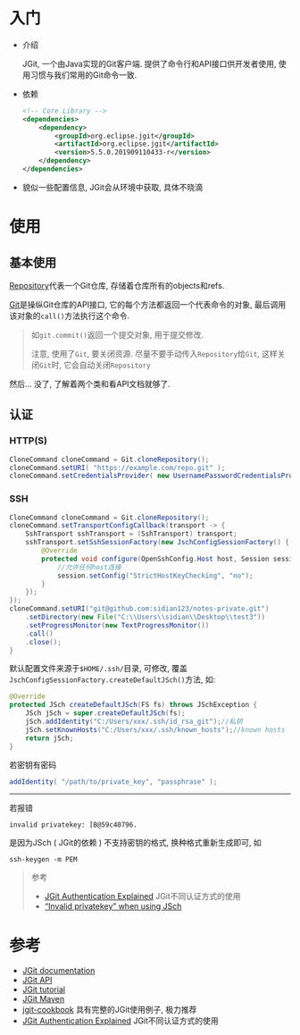 # 入门

* 介绍

  JGit, 一个由Java实现的Git客户端. 提供了命令行和API接口供开发者使用, 使用习惯与我们常用的Git命令一致.

* 依赖

    ```xml
    <!-- Core Library -->
    <dependencies>
        <dependency>
            <groupId>org.eclipse.jgit</groupId>
            <artifactId>org.eclipse.jgit</artifactId>
            <version>5.5.0.201909110433-r</version>
        </dependency>
    </dependencies>
    ```
    
* 貌似一些配置信息, JGit会从环境中获取, 具体不晓滴

# 使用

## 基本使用

[Repository](https://download.eclipse.org/jgit/site/5.5.0.201909110433-r/apidocs/org/eclipse/jgit/lib/Repository.html)代表一个Git仓库, 存储着仓库所有的objects和refs.

[Git](https://download.eclipse.org/jgit/site/5.5.0.201909110433-r/apidocs/org/eclipse/jgit/api/Git.html)是操纵Git仓库的API接口, 它的每个方法都返回一个代表命令的对象, 最后调用该对象的`call()`方法执行这个命令.

> 如`git.commit()`返回一个提交对象, 用于提交修改.
>
> 注意, 使用了`Git`, 要关闭资源. 尽量不要手动传入`Repository`给`Git`, 这样关闭`Git`时, 它会自动关闭`Repository`

然后... 没了, 了解着两个类和看API文档就够了.

## 认证

### HTTP(S)

```java
CloneCommand cloneCommand = Git.cloneRepository();
cloneCommand.setURI( "https://example.com/repo.git" );
cloneCommand.setCredentialsProvider( new UsernamePasswordCredentialsProvider( "user", "password" ) );
```

### SSH

```java
CloneCommand cloneCommand = Git.cloneRepository();
cloneCommand.setTransportConfigCallback(transport -> {
    SshTransport sshTransport = (SshTransport) transport;
    sshTransport.setSshSessionFactory(new JschConfigSessionFactory() {
        @Override
        protected void configure(OpenSshConfig.Host host, Session session) {
            //允许任何host连接
            session.setConfig("StrictHostKeyChecking", "no");
        }
    });
});
cloneCommand.setURI("git@github.com:sidian123/notes-private.git")
    .setDirectory(new File("C:\\Users\\sidian\\Desktop\\test3"))
    .setProgressMonitor(new TextProgressMonitor())
    .call()
    .close();
}
```

默认配置文件来源于`$HOME/.ssh/`目录, 可修改, 覆盖`JschConfigSessionFactory.createDefaultJSch()`方法, 如:

```java
@Override
protected JSch createDefaultJSch(FS fs) throws JSchException {
    JSch jSch = super.createDefaultJSch(fs);
    jSch.addIdentity("C:/Users/xxx/.ssh/id_rsa_git");//私钥
    jSch.setKnownHosts("C:/Users/xxx/.ssh/known_hosts");//known hosts
    return jSch;
}
```

若密钥有密码

```java
addIdentity( "/path/to/private_key", "passphrase" );
```

----

若报错

```
invalid privatekey: [B@59c40796.
```

是因为JSch ( JGit的依赖 ) 不支持密钥的格式, 换种格式重新生成即可, 如

```shell
ssh-keygen -m PEM
```

> 参考
>
> * [JGit Authentication Explained](https://www.codeaffine.com/2014/12/09/jgit-authentication/) JGit不同认证方式的使用
> * [“Invalid privatekey” when using JSch](https://stackoverflow.com/a/55740276/12574399)

# 参考

* [JGit documentation](https://www.eclipse.org/jgit/documentation/)
* [JGit API](http://download.eclipse.org/jgit/site/5.5.0.201909110433-r/apidocs/index.html)
* [JGit tutorial](https://www.vogella.com/tutorials/JGit/article.html#cloning-a-git-repository-with-jgit)
* [JGit Maven](https://www.eclipse.org/jgit/download/)
* [jgit-cookbook](https://github.com/centic9/jgit-cookbook) 具有完整的JGit使用例子, 极力推荐
* [JGit Authentication Explained](https://www.codeaffine.com/2014/12/09/jgit-authentication/) JGit不同认证方式的使用